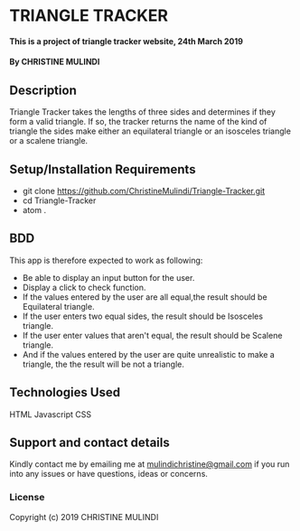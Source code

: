 # TRIANGLE TRACKER
#### This is  a project of triangle tracker website, 24th March 2019
#### By CHRISTINE MULINDI
## Description
Triangle Tracker takes the lengths of three sides and determines if they form a valid triangle. If so, the tracker returns the name of the kind of triangle the sides make either an equilateral triangle or an isosceles triangle or a scalene triangle.
## Setup/Installation Requirements
* git clone https://github.com/ChristineMulindi/Triangle-Tracker.git
* cd Triangle-Tracker
* atom .
## BDD
This app is therefore expected to work as following:
* Be able to display an input button for the user.
* Display a click to check function.
* If the values entered by the user are all equal,the result should be Equilateral triangle.
* If the user enters two equal sides, the result should be Isosceles triangle.
* If the user enter values that aren't equal, the result should be Scalene triangle.
* And if the values entered by the user are quite unrealistic to make a triangle, the the result will be not a triangle.
## Technologies Used
HTML
Javascript
CSS
## Support and contact details
Kindly contact me by emailing me at mulindichristine@gmail.com if you run into any issues or have questions, ideas or concerns.
### License
Copyright (c) 2019 CHRISTINE MULINDI
